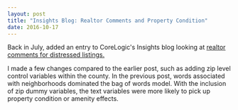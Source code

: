 ```yaml
---
layout: post
title: "Insights Blog: Realtor Comments and Property Condition"
date: 2016-10-17
---
```

Back in July,  added an entry to CoreLogic's Insights blog looking at <a href="http://www.corelogic.com/blog/authors/matt-cannon/2016/07/turning-words-into-data-part-ii.aspx#.WATNupMrKgQ" a> realtor comments for distressed listings. </a>

I made a few changes compared to the earlier post, such as adding zip level control variables within the county.  In the previous post, words associated with neighborhoods dominated the bag of words model.  With the inclusion of zip dummy variables, the text variables were more likely to pick up property condition or amenity effects.
